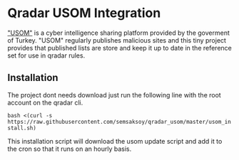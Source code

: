 # Qradar USOM Integration

["USOM"](https://www.usom.gov.tr/)  is a cyber intelligence sharing platform provided by the goverment of Turkey.
"USOM" regularly publishes malicious sites and this tiny project provides that published lists are store and keep it up to date in the reference set for use in qradar rules.


## Installation

The project dont needs download just run the following line with the root account on the qradar cli.

`bash <(curl -s https://raw.githubusercontent.com/semsaksoy/qradar_usom/master/usom_install.sh)`

This installation script will download the usom update script and add it to the cron so that it runs on an hourly basis.
